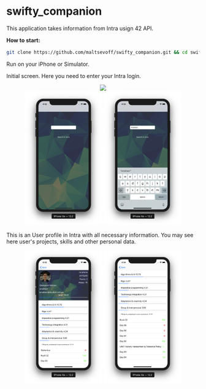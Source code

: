 # swifty_companion

This application takes information from Intra usign 42 API.

<b> How to start: </b>
```bash
git clone https://github.com/maltsevoff/swifty_companion.git && cd swifty_companion && open companion.xcworkspace
```
Run on your iPhone or Simulator.

<p>Initial screen. Here you need to enter your Intra login.</p>

<div align="center">
  <img src="https://github.com/maltsevoff/swifty_companion/blob/master/Screenshots/appUsage.gif" width="30%"/>
</div>

<div align="center">
  <img src="https://github.com/maltsevoff/swifty_companion/blob/master/Screenshots/Screen%20Shot%202019-07-29%20at%204.52.47%20PM.png" width="40%"/>
  <img src="https://github.com/maltsevoff/swifty_companion/blob/master/Screenshots/Screen%20Shot%202019-07-29%20at%204.53.05%20PM.png" width="40%"/>
</div>

This is an User profile in Intra with all necessary information. You may see here user's projects, skills and other personal data.

<div align="center">
  <img src="https://github.com/maltsevoff/swifty_companion/blob/master/Screenshots/Screen%20Shot%202019-07-29%20at%204.53.13%20PM.png" width="40%">
  <img src="https://github.com/maltsevoff/swifty_companion/blob/master/Screenshots/Screen%20Shot%202019-07-29%20at%204.54.40%20PM.png" width="40%">
</div>
